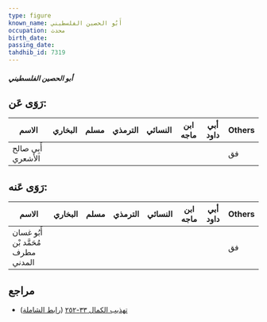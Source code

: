 ```yaml
---
type: figure
known_name: أَبُو الحصين الفلسطيني
occupation: محدث
birth_date:
passing_date:
tahdhib_id: 7319
---
```

##### أبو الحصين الفلسطيني

## رَوَى عَن:
| الاسم              | البخاري | مسلم | الترمذي | النسائي | ابن ماجه | أبي داود | Others |
| ------------------ | ------- | ---- | ------- | ------- | -------- | -------- | ------ |
| أَبِي صالح الأشعري |         |      |         |         |          |          | فق     |
## رَوَى عَنه:
| الاسم                               | البخاري | مسلم | الترمذي | النسائي | ابن ماجه | أبي داود | Others |
| ----------------------------------- | ------- | ---- | ------- | ------- | -------- | -------- | ------ |
| أَبُو غسان مُحَمَّد بْن مطرف المدني |         |      |         |         |          |          | فق     |
## مراجع
- [تهذيب الكمال ٣٣-٢٥٢](obsidian://open?vault=Tahdhib-al-Kamal&file=Figures/٧٣١٩-أبو%20الحصين%20الفلسطيني) ([رابط الشاملة](https://shamela.ws/book/3722/17923))